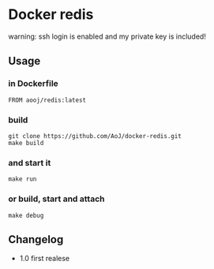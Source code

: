 # Docker redis

warning: ssh login is enabled and my private key is included!

## Usage

### in Dockerfile
    FROM aooj/redis:latest

### build
    git clone https://github.com/AoJ/docker-redis.git
    make build
    
### and start it
    make run

### or build, start and attach
    make debug

    
## Changelog
- 1.0 first realese

